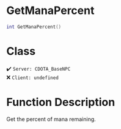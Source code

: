 # GetManaPercent
```lua
int GetManaPercent()
```
# Class
✔️ `Server: CDOTA_BaseNPC`  
❌ `Client: undefined`  

# Function Description
Get the percent of mana remaining.
